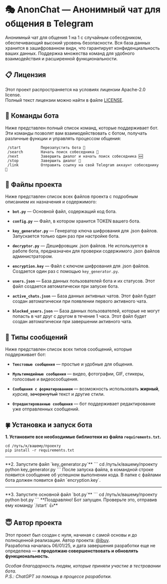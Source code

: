 🎭 AnonChat — Анонимный чат для общения в Telegram
=========================

Анонимный чат для общения 1 на 1 с случайным собеседником, обеспечивающий высокий уровень безопасности.
Вся база данных хранится в зашифрованном видн, что гарантирует конфиденциальность ваших данных.
Поддержка множества команд для удобного взаимодействия и расширенной функциональности.

## 📋 Лицензия
Этот проект распространяется на условиях лицензии Apache-2.0 license.  
Полный текст лицензии можно найти в файле [LICENSE](./LICENSE).

## 🤖 Команды бота
Ниже представлен полный список команд, которые поддерживает бот.
Эти команды позволят вам взаимодействовать с ботом, получать различные функции и управлять процессом общения:
```
 /start         Перезапустить бота 🔄
 /search        Начать поиск собеседника 🔎
 /next          Завершить диалог и начать поиск собеседника 🆕
 /stop          Завершить диалог 🛑
 /link          Отправить ссылку на свой Telegram аккаунт собеседнику 🔗
```
## 📁 Файлы проекта
Ниже представлен список всех файлов проекта с подробным описанием их назначения и содержимого:

* **`bot.py`** — Основной файл, содержащий код бота.  
  
* **`config.py`** — Файл, в котором хранится TOKEN вашего бота.  
  
* **`key_generator.py`** — Генератор ключа шифрования для .json файлов. Запускается только один раз при настройке бота.  
  
* **`decryptor.py`** — Дешифровщик .json файлов. Не используется в работе бота, предназначен для проверки содержимого .json файлов администратором.  
  
* **`encryption.key`** — Файл с ключом шифрования для .json файлов. Создается один раз с помощью `key_generator.py`.  
  
* **`users.json`** — База данных пользователей бота и их статусов. Этот файл создается автоматически при запуске бота.  
  
* **`active_chats.json`** — База данных активных чатов. Этот файл будет создан автоматически при появлении первого активного чата.  
  
* **`blocked_users.json`** — База данных пользователей, которые не могут попасть в чат друг с другом в течение 1 часа. Этот файл будет создан автоматически при завершении активного чата.  

## 💭 Типы сообщений
Ниже представлен список всех типов сообщений, которые поддерживает бот:

* **`Текстовые сообщения`** — простые и удобные для общения.
  
* **`Мультимедийные сообщения`** — видео, фотографии, GIF, стикеры, голосовые и видеосообщения.
  
* **`Сообщения с форматированием`** — возможность использовать **жирный**, *курсив*, ~~зачеркнутый~~ текст и другие стили.
  
* **`Отредактированные сообщения`** — бот поддерживает редактирование уже отправленных сообщений.  

## 🍀 Установка и запуск бота

**1. Установите все необходимые библиотеки из файла `requirements.txt`.**
```
cd /путь/к/вашему/проекту
pip install -r requirements.txt
```
<hr>
**2. Запустите файл `key_generator.py`**  
```
cd /путь/к/вашему/проекту
python key_generator.py
```
После запуска файла, в командной строке появится сообщение об успешном выполнении кода.  
В папке с файлами бота должен появится файл `encryption.key`.
<hr>
**3. Запустите основной файл `bot.py`**
```
cd /путь/к/вашему/проекту
python bot.py
```
**Поздравляю! Бот запущен. Проверьте это, отправив ему команду `/start` 👍**

## 😇 Автор проекта

Этот проект был создан с нуля, начиная с самой основы и до полноценной реализации. Автор проекта: [@ibuy](https://t.me/ibuzy).  
Разработка началась 06/01/25, и дата завершения разработки еще не определена — **я продолжаю совершенствовать и обновлять функциональность.**

*Особая благодарность людям, которые приняли участие в тестровании бота.*  
*P.S.: ChatGPT за помощь в процессе разработки.*
